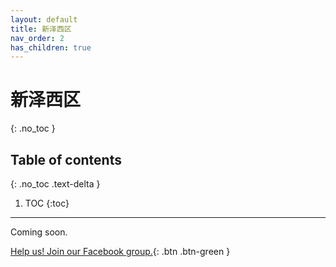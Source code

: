 ```yaml
---
layout: default
title: 新泽西区
nav_order: 2
has_children: true
---
```


# 新泽西区
{: .no_toc }

## Table of contents
{: .no_toc .text-delta }

1. TOC
{:toc}

---

Coming soon.

[Help us! Join our Facebook group.](https://www.facebook.com/groups/coronawhatnow/announcements/){: .btn .btn-green }
